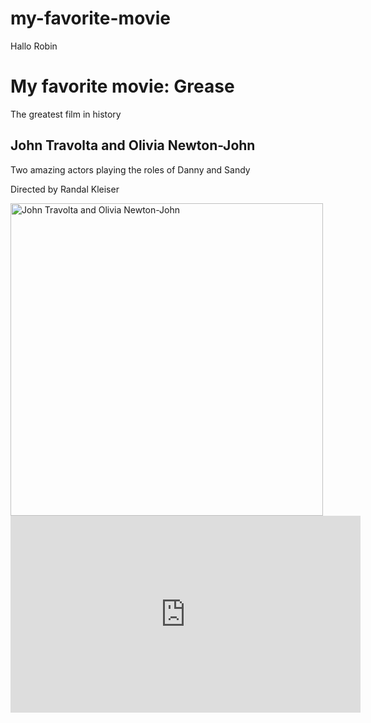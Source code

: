 # my-favorite-movie
Hallo Robin

<!DOCTYPE html>
<html lang="en">
<head>
    <meta charset="UTF-8">
    <meta http-equiv="X-UA-Compatible" content="IE=edge">
    <meta name="viewport" content="width=device-width, initial-scale=1.0">
    <title>Document</title>
</head>
<body>
    <h1>My favorite movie: Grease</h1>
    <p>The greatest film in history</p>

<h2>John Travolta and Olivia Newton-John</h2>
<p>Two amazing actors playing the roles of Danny and Sandy</p>
<p>Directed by Randal Kleiser</p>

<img src="https://media.s-bol.com/r0EBGzzQqyxk/1200x1200.jpg" width="500" alt="John Travolta and Olivia Newton-John">
    
<iframe width="560" height="315" src="https://www.youtube.com/embed/7oKPYe53h78" title="YouTube video player" frameborder="0" allow="accelerometer; autoplay; clipboard-write; encrypted-media; gyroscope; picture-in-picture" allowfullscreen></iframe>

</body>
</html>
